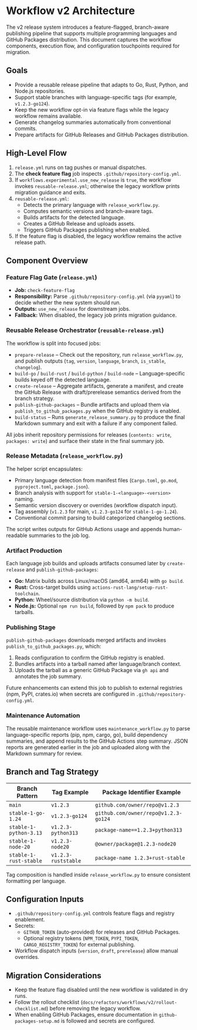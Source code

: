 <!-- file: docs/refactors/workflows/v2/architecture.md -->
<!-- version: 1.0.0 -->
<!-- guid: 3c4d5e6f-7081-92a3-b4c5-d6e7f8091a2b -->

# Workflow v2 Architecture

The v2 release system introduces a feature-flagged, branch-aware publishing
pipeline that supports multiple programming languages and GitHub Packages
distribution. This document captures the workflow components, execution flow,
and configuration touchpoints required for migration.

## Goals

- Provide a reusable release pipeline that adapts to Go, Rust, Python, and
  Node.js repositories.
- Support stable branches with language-specific tags (for example,
  `v1.2.3-go124`).
- Keep the new workflow opt-in via feature flags while the legacy workflow
  remains available.
- Generate changelog summaries automatically from conventional commits.
- Prepare artifacts for GitHub Releases and GitHub Packages distribution.

## High-Level Flow

1. `release.yml` runs on tag pushes or manual dispatches.
2. The **check feature flag** job inspects `.github/repository-config.yml`.
3. If `workflows.experimental.use_new_release` is `true`, the workflow invokes
   `reusable-release.yml`; otherwise the legacy workflow prints migration
   guidance and exits.
4. `reusable-release.yml`:
   - Detects the primary language with `release_workflow.py`.
   - Computes semantic versions and branch-aware tags.
   - Builds artifacts for the detected language.
   - Creates a GitHub Release and uploads assets.
   - Triggers GitHub Packages publishing when enabled.
5. If the feature flag is disabled, the legacy workflow remains the active
   release path.

## Component Overview

### Feature Flag Gate (`release.yml`)

- **Job:** `check-feature-flag`
- **Responsibility:** Parse `.github/repository-config.yml` (via `pyyaml`) to
  decide whether the new system should run.
- **Outputs:** `use_new_release` for downstream jobs.
- **Fallback:** When disabled, the legacy job prints migration guidance.

### Reusable Release Orchestrator (`reusable-release.yml`)

The workflow is split into focused jobs:

- `prepare-release` – Check out the repository, run `release_workflow.py`, and
  publish outputs (`tag`, `version`, `language`, `branch`, `is_stable`,
  `changelog`).
- `build-go` / `build-rust` / `build-python` / `build-node` – Language-specific
  builds keyed off the detected language.
- `create-release` – Aggregate artifacts, generate a manifest, and create the
  GitHub Release with draft/prerelease semantics derived from the branch
  strategy.
- `publish-github-packages` – Bundle artifacts and upload them via
  `publish_to_github_packages.py` when the GitHub registry is enabled.
- `build-status` – Runs `generate_release_summary.py` to produce the final
  Markdown summary and exit with a failure if any component failed.

All jobs inherit repository permissions for releases (`contents: write`,
`packages: write`) and surface their state in the final summary job.

### Release Metadata (`release_workflow.py`)

The helper script encapsulates:

- Primary language detection from manifest files (`Cargo.toml`, `go.mod`,
  `pyproject.toml`, `package.json`).
- Branch analysis with support for `stable-1-<language>-<version>` naming.
- Semantic version discovery or overrides (workflow dispatch input).
- Tag assembly (`v1.2.3` for main, `v1.2.3-go124` for `stable-1-go-1.24`).
- Conventional commit parsing to build categorized changelog sections.

The script writes outputs for GitHub Actions usage and appends human-readable
summaries to the job log.

### Artifact Production

Each language job builds and uploads artifacts consumed later by
`create-release` and `publish-github-packages`:

- **Go:** Matrix builds across Linux/macOS (amd64, arm64) with `go build`.
- **Rust:** Cross-target builds using `actions-rust-lang/setup-rust-toolchain`.
- **Python:** Wheel/source distribution via `python -m build`.
- **Node.js:** Optional `npm run build`, followed by `npm pack` to produce
  tarballs.

### Publishing Stage

`publish-github-packages` downloads merged artifacts and invokes
`publish_to_github_packages.py`, which:

1. Reads configuration to confirm the GitHub registry is enabled.
2. Bundles artifacts into a tarball named after language/branch context.
3. Uploads the tarball as a generic GitHub Package via `gh api` and annotates
   the job summary.

Future enhancements can extend this job to publish to external registries
(npm, PyPI, crates.io) when secrets are configured in `.github/repository-config.yml`.

### Maintenance Automation

The reusable maintenance workflow uses `maintenance_workflow.py` to parse language-specific reports (pip, npm, cargo, go), build dependency summaries, and append results to the GitHub Actions step summary. JSON reports are generated earlier in the job and uploaded along with the Markdown summary for review.

## Branch and Tag Strategy

| Branch Pattern            | Tag Example         | Package Identifier Example            |
|---------------------------|---------------------|---------------------------------------|
| `main`                    | `v1.2.3`            | `github.com/owner/repo@v1.2.3`        |
| `stable-1-go-1.24`        | `v1.2.3-go124`      | `github.com/owner/repo@v1.2.3-go124` |
| `stable-1-python-3.13`    | `v1.2.3-python313`  | `package-name==1.2.3+python313`      |
| `stable-1-node-20`        | `v1.2.3-node20`     | `@owner/package@1.2.3-node20`        |
| `stable-1-rust-stable`    | `v1.2.3-ruststable` | `package-name 1.2.3+rust-stable`     |

Tag composition is handled inside `release_workflow.py` to ensure consistent
formatting per language.

## Configuration Inputs

- `.github/repository-config.yml` controls feature flags and registry
  enablement.
- Secrets:
  - `GITHUB_TOKEN` (auto-provided) for releases and GitHub Packages.
  - Optional registry tokens (`NPM_TOKEN`, `PYPI_TOKEN`, `CARGO_REGISTRY_TOKEN`)
    for external publishing.
- Workflow dispatch inputs (`version`, `draft`, `prerelease`) allow manual
  overrides.

## Migration Considerations

- Keep the feature flag disabled until the new workflow is validated in dry
  runs.
- Follow the rollout checklist (`docs/refactors/workflows/v2/rollout-checklist.md`)
  before removing the legacy workflow.
- When enabling GitHub Packages, ensure documentation in
  `github-packages-setup.md` is followed and secrets are configured.
